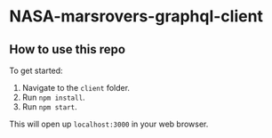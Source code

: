 # NASA-marsrovers-graphql-client

## How to use this repo

To get started:

1. Navigate to the `client` folder.
1. Run `npm install`.
1. Run `npm start`.

This will open up `localhost:3000` in your web browser.
